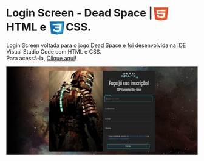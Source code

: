 # Login Screen - Dead Space |<img align="center" alt="Amanda-HTML" height="35" width="45" src="https://raw.githubusercontent.com/devicons/devicon/master/icons/html5/html5-original.svg">HTML e <img align="center" alt="Amanda-CSS" height="35" width="45" src="https://raw.githubusercontent.com/devicons/devicon/master/icons/css3/css3-original.svg">CSS.

Login Screen voltada para o jogo Dead Space e foi desenvolvida na IDE Visual Studio Code com HTML e CSS. <br>
Para acessá-la, <a href="https://amandavsadev.github.io/login-screen-DeadSpace/"> Clique aqui</a>!</li>

<img align="center" alt="DS" src="DS.png">
